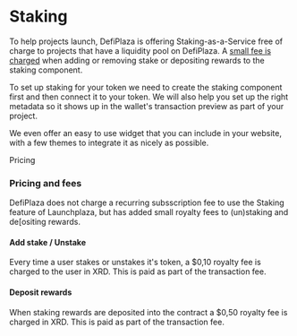 # Staking

To help projects launch, DefiPlaza is offering Staking-as-a-Service free of charge to projects that have a liquidity pool on DefiPlaza. A [small fee is charged](staking.md#pricing) when adding or removing stake or depositing rewards to the staking component.

To set up staking for your token we need to create the staking component first and then connect it to your token. We will also help you set up the right metadata so it shows up in the wallet's transaction preview as part of your project.

We even offer an easy to use widget that you can include in your website, with a few themes to integrate it as nicely as possible.

Pricing

### Pricing and fees

DefiPlaza does not charge a recurring subsscription fee to use the Staking feature of Launchplaza, but has added small royalty fees to (un)staking and de\[ositing rewards.

#### Add stake / Unstake

Every time a user stakes or unstakes it's token, a $0,10 royalty fee is charged to the user in XRD. This is paid as part of the transaction fee.

#### Deposit rewards

When staking rewards are deposited into the contract a $0,50 royalty fee is charged in XRD. This is paid as part of the transaction fee.
